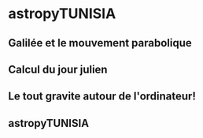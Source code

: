 # astropyTUNISIA

## Galilée et le mouvement parabolique
<preview-lia 
src="https://liascript.github.io/course/?https://raw.githubusercontent.com/pyTUNISIA/home/master/lia/astropy004.md#1">
</preview-lia> 


## Calcul du jour julien
<preview-lia 
src="https://liascript.github.io/course/?https://raw.githubusercontent.com/pyTUNISIA/home/master/lia/astropy003.md#1">
</preview-lia> 


## Le tout gravite autour de l'ordinateur!

<preview-lia 
src="https://liascript.github.io/course/?https://raw.githubusercontent.com/pyTUNISIA/home/master/lia/astropy002.md#1">
</preview-lia> 

## astropyTUNISIA
    
<preview-lia 
src="https://liascript.github.io/course/?https://raw.githubusercontent.com/pyTUNISIA/home/master/lia/astropy001.md#1">

</preview-lia>


